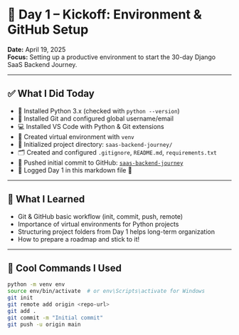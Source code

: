 # 📅 Day 1 – Kickoff: Environment & GitHub Setup

**Date:** April 19, 2025  
**Focus:** Setting up a productive environment to start the 30-day Django SaaS Backend Journey.  

---

## ✅ What I Did Today

- 🔧 Installed Python 3.x (checked with `python --version`)
- 🧰 Installed Git and configured global username/email
- 💻 Installed VS Code with Python & Git extensions
- 🌱 Created virtual environment with `venv`
- 📁 Initialized project directory: `saas-backend-journey/`
- 🗂️ Created and configured `.gitignore`, `README.md`, `requirements.txt`
- 🔗 Pushed initial commit to GitHub: [`saas-backend-journey`](https://github.com/nayeempro/saas-backend-django/)
- 📝 Logged Day 1 in this markdown file 💪

---

## 🧠 What I Learned

- Git & GitHub basic workflow (init, commit, push, remote)
- Importance of virtual environments for Python projects
- Structuring project folders from Day 1 helps long-term organization
- How to prepare a roadmap and stick to it!

---

## 🧩 Cool Commands I Used

```bash
python -m venv env
source env/bin/activate  # or env\Scripts\activate for Windows
git init
git remote add origin <repo-url>
git add .
git commit -m "Initial commit"
git push -u origin main
